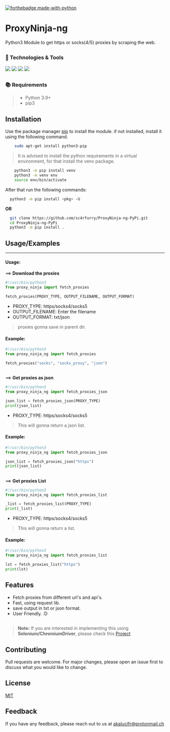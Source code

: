 [![forthebadge made-with-python](http://ForTheBadge.com/images/badges/made-with-python.svg)](https://www.python.org/)
##
# ProxyNinja-ng
Python3 Module to get https or socks(4/5) proxies by scraping the web.
##
### 🔧 Technologies & Tools

![](https://img.shields.io/badge/OS-Linux-informational?style=flat-square&logo=kali-linux&logoColor=white&color=5194f0&bgcolor=110d17)
![](https://img.shields.io/badge/Editor-VS_Code-informational?style=flat-square&logo=visual-studio&logoColor=white&color=5194f0)
![](https://img.shields.io/badge/Language-python-informational?style=flat-square&logo=python&logoColor=white&color=5194f0&bgcolor=110d17)
![](https://img.shields.io/badge/Python_Version-3.10-informational?style=flat-square&logo=python&logoColor=white&color=5194f0&bgcolor=110d17)

##

### 📚 Requirements
> - Python 3.9+
> - pip3

## Installation
Use the package manager [pip](https://pip.pypa.io/en/stable/) to install the module.
if not installed, install it using the following command.
```bash
    sudo apt-get install python3-pip
```

> It is advised to install the python requirements in a virtual environment, for that install the venv package.

```bash
    python3 -m pip install venv
    python3 -m venv env
    source env/bin/activate
```
After that run the following commands:
```bash
  python3 -m pip install <pkg> -U
```
 **OR**
```bash
  git clone https://github.com/sc4rfurry/ProxyNinja-ng-PyPi.git
  cd ProxyNinja-ng-PyPi
  python3 -m pip install .
```

    
## Usage/Examples
-----------------------------------------
#### Usage:

==> **Download the proxies**

```python
#!/usr/bin/python3
from proxy_ninja import fetch_proxies

fetch_proxies(PROXY_TYPE, OUTPUT_FILENAME, OUTPUT_FORMAT)
```
- PROXY_TYPE: https/socks4/socks5
- OUTPUT_FILENAME: Enter the filename
- OUTPUT_FORMAT: txt/json

> proxies gonna save in parent dir.

#### Example:
```python
#!/usr/bin/python3
from proxy_ninja_ng import fetch_proxies

fetch_proxies("socks", "socks_proxy", "json")
```
##
==> **Get proxies as json**
```python
#!/usr/bin/python3
from proxy_ninja_ng import fetch_proxies_json

json_list = fetch_proxies_json(PROXY_TYPE)
print(json_list)
```
- PROXY_TYPE: https/socks4/socks5

> This will gonna return a json list.

#### Example:
```python
#!/usr/bin/python3
from proxy_ninja_ng import fetch_proxies_json

json_list = fetch_proxies_json("https")
print(json_list)
```
##
==> **Get proxies List**
```python
#!/usr/bin/python3
from proxy_ninja_ng import fetch_proxies_list

_list = fetch_proxies_list(PROXY_TYPE)
print(_list)
```
- PROXY_TYPE: https/socks4/socks5

> This will gonna return a list.

#### Example:
```python
#!/usr/bin/python3
from proxy_ninja_ng import fetch_proxies_list

lst = fetch_proxies_list("https")
print(lst)
```

## Features

- Fetch proxies from different url's and api's.
- Fast, using request lib. 
- save output in txt or json format.
- User Friendly. :D
##
> **Note:** If you are interested in implementing this using **Selenium/ChromiumDriver**, please check this [Project](https://github.com/sc4rfurry/ProxyNinja---PyPi)
## 
## Contributing
Pull requests are welcome. For major changes, please open an issue first to discuss what you would like to change.

## License

[MIT](https://choosealicense.com/licenses/mit/)

##

## Feedback

If you have any feedback, please reach out to us at akalucifr@protonmail.ch
